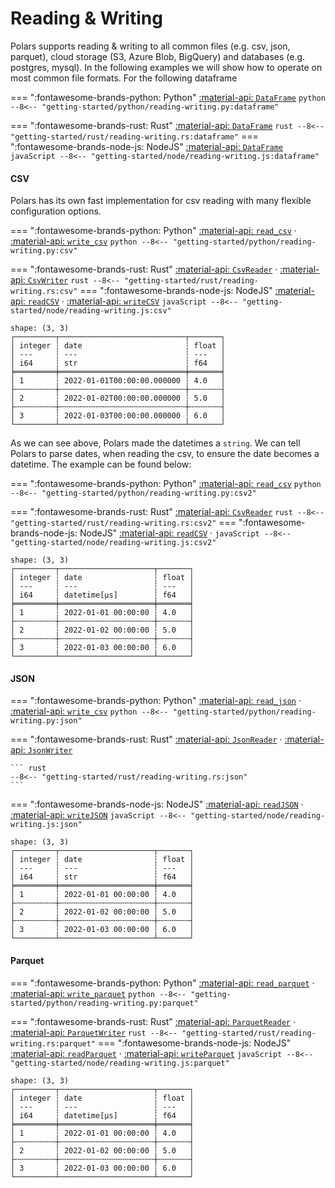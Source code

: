 # Reading & Writing

Polars supports reading & writing to all common files (e.g. csv, json, parquet), cloud storage (S3, Azure Blob, BigQuery) and databases (e.g. postgres, mysql). In the following examples we will show how to operate on most common file formats. For the following dataframe

=== ":fontawesome-brands-python: Python"
    [:material-api:  `DataFrame`](https://pola-rs.github.io/polars/py-polars/html/reference/dataframe/index.html)
    ``` python
    --8<-- "getting-started/python/reading-writing.py:dataframe"
    ```

=== ":fontawesome-brands-rust: Rust"
    [:material-api:  `DataFrame`](https://pola-rs.github.io/polars/polars/frame/struct.DataFrame.html)
    ``` rust
    --8<-- "getting-started/rust/reading-writing.rs:dataframe"
    ```
=== ":fontawesome-brands-node-js: NodeJS"
    [:material-api:  `DataFrame`](https://pola-rs.github.io/nodejs-polars/interfaces/DataFrame-1.html)
    ``` javaScript
    --8<-- "getting-started/node/reading-writing.js:dataframe"
    ```


#### CSV

Polars has its own fast implementation for csv reading with many flexible configuration options. 

=== ":fontawesome-brands-python: Python"
    [:material-api:  `read_csv`](https://pola-rs.github.io/polars/py-polars/html/reference/api/polars.read_csv.html) ·
    [:material-api:  `write_csv`](https://pola-rs.github.io/polars/py-polars/html/reference/api/polars.DataFrame.write_csv.html) 
    ``` python
    --8<-- "getting-started/python/reading-writing.py:csv"
    ```

=== ":fontawesome-brands-rust: Rust"
    [:material-api:  `CsvReader`](https://pola-rs.github.io/polars/polars_io/csv/struct.CsvReader.html) ·
    [:material-api:  `CsvWriter`](https://pola-rs.github.io/polars/polars_io/csv/struct.CsvWriter.html) 
    ``` rust
    --8<-- "getting-started/rust/reading-writing.rs:csv"
    ```
=== ":fontawesome-brands-node-js: NodeJS"
    [:material-api:  `readCSV`](https://pola-rs.github.io/nodejs-polars/functions/readCSV.html) ·
    [:material-api:  `writeCSV`](https://pola-rs.github.io/nodejs-polars/interfaces/DataFrame-1.html#writeCSV) 
    ``` javaScript
    --8<-- "getting-started/node/reading-writing.js:csv"
    ```

```
shape: (3, 3)
┌─────────┬────────────────────────────┬───────┐
│ integer ┆ date                       ┆ float │
│ ---     ┆ ---                        ┆ ---   │
│ i64     ┆ str                        ┆ f64   │
╞═════════╪════════════════════════════╪═══════╡
│ 1       ┆ 2022-01-01T00:00:00.000000 ┆ 4.0   │
├╌╌╌╌╌╌╌╌╌┼╌╌╌╌╌╌╌╌╌╌╌╌╌╌╌╌╌╌╌╌╌╌╌╌╌╌╌╌┼╌╌╌╌╌╌╌┤
│ 2       ┆ 2022-01-02T00:00:00.000000 ┆ 5.0   │
├╌╌╌╌╌╌╌╌╌┼╌╌╌╌╌╌╌╌╌╌╌╌╌╌╌╌╌╌╌╌╌╌╌╌╌╌╌╌┼╌╌╌╌╌╌╌┤
│ 3       ┆ 2022-01-03T00:00:00.000000 ┆ 6.0   │
└─────────┴────────────────────────────┴───────┘
```

As we can see above, Polars made the datetimes a `string`. We can tell Polars to parse dates, when reading the csv, to ensure the date becomes a datetime. The example can be found below:

=== ":fontawesome-brands-python: Python"
    [:material-api:  `read_csv`](https://pola-rs.github.io/polars/py-polars/html/reference/api/polars.read_csv.html)
    ``` python
    --8<-- "getting-started/python/reading-writing.py:csv2"
    ```

=== ":fontawesome-brands-rust: Rust"
    [:material-api:  `CsvReader`](https://pola-rs.github.io/polars/polars_io/csv/struct.CsvReader.html)
    ``` rust
    --8<-- "getting-started/rust/reading-writing.rs:csv2"
    ```
=== ":fontawesome-brands-node-js: NodeJS"
    [:material-api:  `readCSV`](https://pola-rs.github.io/nodejs-polars/functions/readCSV.html) ·
    ``` javaScript
    --8<-- "getting-started/node/reading-writing.js:csv2"
    ```

```
shape: (3, 3)
┌─────────┬─────────────────────┬───────┐
│ integer ┆ date                ┆ float │
│ ---     ┆ ---                 ┆ ---   │
│ i64     ┆ datetime[μs]        ┆ f64   │
╞═════════╪═════════════════════╪═══════╡
│ 1       ┆ 2022-01-01 00:00:00 ┆ 4.0   │
├╌╌╌╌╌╌╌╌╌┼╌╌╌╌╌╌╌╌╌╌╌╌╌╌╌╌╌╌╌╌╌┼╌╌╌╌╌╌╌┤
│ 2       ┆ 2022-01-02 00:00:00 ┆ 5.0   │
├╌╌╌╌╌╌╌╌╌┼╌╌╌╌╌╌╌╌╌╌╌╌╌╌╌╌╌╌╌╌╌┼╌╌╌╌╌╌╌┤
│ 3       ┆ 2022-01-03 00:00:00 ┆ 6.0   │
└─────────┴─────────────────────┴───────┘
```

#### JSON

=== ":fontawesome-brands-python: Python"
    [:material-api:  `read_json`](https://pola-rs.github.io/polars/py-polars/html/reference/api/polars.read_json.html) ·
    [:material-api:  `write_csv`](https://pola-rs.github.io/polars/py-polars/html/reference/api/polars.DataFrame.write_json.html) 
    ``` python
    --8<-- "getting-started/python/reading-writing.py:json"
    ```

=== ":fontawesome-brands-rust: Rust"
    [:material-api:  `JsonReader`](https://pola-rs.github.io/polars/polars_io/json/struct.JsonReader.html) ·
    [:material-api:  `JsonWriter`](https://pola-rs.github.io/polars/polars_io/json/struct.JsonWriter.html)

    ``` rust
    --8<-- "getting-started/rust/reading-writing.rs:json"
    ```
=== ":fontawesome-brands-node-js: NodeJS"
    [:material-api:  `readJSON`](https://pola-rs.github.io/nodejs-polars/functions/readJSON.html) ·
    [:material-api:  `writeJSON`](https://pola-rs.github.io/nodejs-polars/interfaces/DataFrame-1.html#writeJSON) 
    ``` javaScript
    --8<-- "getting-started/node/reading-writing.js:json"
    ```

```
shape: (3, 3)
┌─────────┬─────────────────────┬───────┐
│ integer ┆ date                ┆ float │
│ ---     ┆ ---                 ┆ ---   │
│ i64     ┆ str                 ┆ f64   │
╞═════════╪═════════════════════╪═══════╡
│ 1       ┆ 2022-01-01 00:00:00 ┆ 4.0   │
├╌╌╌╌╌╌╌╌╌┼╌╌╌╌╌╌╌╌╌╌╌╌╌╌╌╌╌╌╌╌╌┼╌╌╌╌╌╌╌┤
│ 2       ┆ 2022-01-02 00:00:00 ┆ 5.0   │
├╌╌╌╌╌╌╌╌╌┼╌╌╌╌╌╌╌╌╌╌╌╌╌╌╌╌╌╌╌╌╌┼╌╌╌╌╌╌╌┤
│ 3       ┆ 2022-01-03 00:00:00 ┆ 6.0   │
└─────────┴─────────────────────┴───────┘
```

#### Parquet

=== ":fontawesome-brands-python: Python"
    [:material-api:  `read_parquet`](https://pola-rs.github.io/polars/py-polars/html/reference/api/polars.read_parquet.html) ·
    [:material-api:  `write_parquet`](https://pola-rs.github.io/polars/py-polars/html/reference/api/polars.DataFrame.write_parquet.html) 
    ``` python
    --8<-- "getting-started/python/reading-writing.py:parquet"
    ```

=== ":fontawesome-brands-rust: Rust"
    [:material-api:  `ParquetReader`](https://pola-rs.github.io/polars/polars_io/parquet/struct.ParquetReader.html) ·
    [:material-api:  `ParquetWriter`](https://pola-rs.github.io/polars/polars_io/parquet/struct.ParquetWriter.html)
    ``` rust
    --8<-- "getting-started/rust/reading-writing.rs:parquet"
    ```
=== ":fontawesome-brands-node-js: NodeJS"
    [:material-api:  `readParquet`](https://pola-rs.github.io/nodejs-polars/functions/readParquet.html) ·
    [:material-api:  `writeParquet`](https://pola-rs.github.io/nodejs-polars/interfaces/DataFrame-1.html#writeParquet) 
    ``` javaScript
    --8<-- "getting-started/node/reading-writing.js:parquet"
    ```

```
shape: (3, 3)
┌─────────┬─────────────────────┬───────┐
│ integer ┆ date                ┆ float │
│ ---     ┆ ---                 ┆ ---   │
│ i64     ┆ datetime[μs]        ┆ f64   │
╞═════════╪═════════════════════╪═══════╡
│ 1       ┆ 2022-01-01 00:00:00 ┆ 4.0   │
├╌╌╌╌╌╌╌╌╌┼╌╌╌╌╌╌╌╌╌╌╌╌╌╌╌╌╌╌╌╌╌┼╌╌╌╌╌╌╌┤
│ 2       ┆ 2022-01-02 00:00:00 ┆ 5.0   │
├╌╌╌╌╌╌╌╌╌┼╌╌╌╌╌╌╌╌╌╌╌╌╌╌╌╌╌╌╌╌╌┼╌╌╌╌╌╌╌┤
│ 3       ┆ 2022-01-03 00:00:00 ┆ 6.0   │
└─────────┴─────────────────────┴───────┘
```
